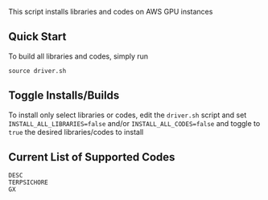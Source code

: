 This script installs libraries and codes on AWS GPU instances

## Quick Start

To build all libraries and codes, simply run

```
source driver.sh
```

## Toggle Installs/Builds

To install only select libraries or codes, edit the `driver.sh` script and set `INSTALL_ALL_LIBRARIES=false` and/or `INSTALL_ALL_CODES=false` and toggle to `true` the desired libraries/codes to install

## Current List of Supported Codes

```
DESC
TERPSICHORE
GX
```